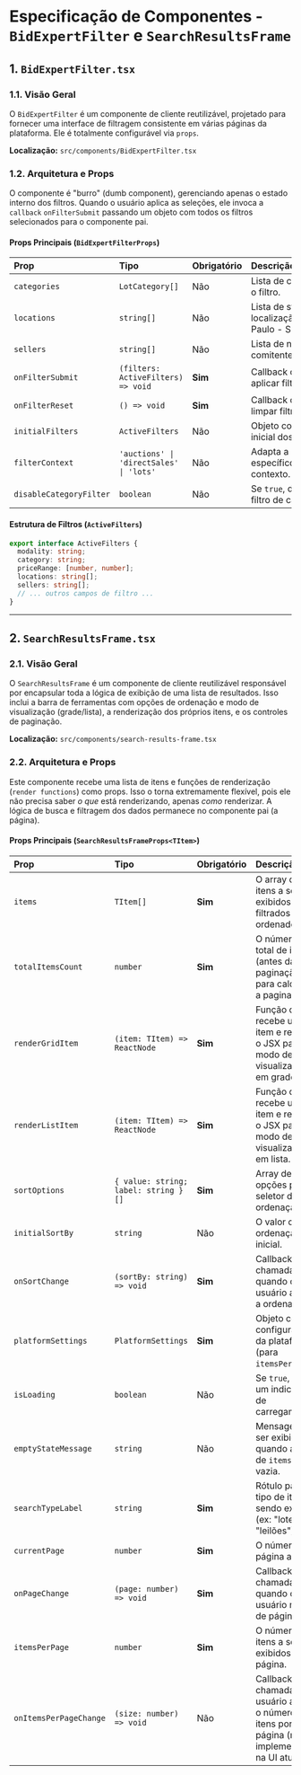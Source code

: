 # Especificação de Componentes - `BidExpertFilter` e `SearchResultsFrame`

## 1. `BidExpertFilter.tsx`

### 1.1. Visão Geral

O `BidExpertFilter` é um componente de cliente reutilizável, projetado para fornecer uma interface de filtragem consistente em várias páginas da plataforma. Ele é totalmente configurável via `props`.

**Localização:** `src/components/BidExpertFilter.tsx`

### 1.2. Arquitetura e Props

O componente é "burro" (dumb component), gerenciando apenas o estado interno dos filtros. Quando o usuário aplica as seleções, ele invoca a `callback` `onFilterSubmit` passando um objeto com todos os filtros selecionados para o componente pai.

#### Props Principais (`BidExpertFilterProps`)

| Prop | Tipo | Obrigatório | Descrição |
| :--- | :--- | :--- | :--- |
| `categories` | `LotCategory[]` | Não | Lista de categorias para o filtro. |
| `locations` | `string[]` | Não | Lista de strings de localização (ex: "São Paulo - SP"). |
| `sellers` | `string[]` | Não | Lista de nomes de comitentes/vendedores. |
| `onFilterSubmit` | `(filters: ActiveFilters) => void` | **Sim** | Callback chamada ao aplicar filtros. |
| `onFilterReset` | `() => void` | **Sim** | Callback chamada ao limpar filtros. |
| `initialFilters`| `ActiveFilters`| Não | Objeto com o estado inicial dos filtros. |
| `filterContext`| `'auctions' \| 'directSales' \| 'lots'`| Não | Adapta a UI para filtros específicos do contexto. |
| `disableCategoryFilter`| `boolean`| Não | Se `true`, desabilita o filtro de categoria. |

#### Estrutura de Filtros (`ActiveFilters`)

```typescript
export interface ActiveFilters {
  modality: string;
  category: string; 
  priceRange: [number, number];
  locations: string[];
  sellers: string[];
  // ... outros campos de filtro ...
}
```

---

## 2. `SearchResultsFrame.tsx`

### 2.1. Visão Geral

O `SearchResultsFrame` é um componente de cliente reutilizável responsável por encapsular toda a lógica de exibição de uma lista de resultados. Isso inclui a barra de ferramentas com opções de ordenação e modo de visualização (grade/lista), a renderização dos próprios itens, e os controles de paginação.

**Localização:** `src/components/search-results-frame.tsx`

### 2.2. Arquitetura e Props

Este componente recebe uma lista de itens e funções de renderização (`render functions`) como props. Isso o torna extremamente flexível, pois ele não precisa saber *o que* está renderizando, apenas *como* renderizar. A lógica de busca e filtragem dos dados permanece no componente pai (a página).

#### Props Principais (`SearchResultsFrameProps<TItem>`)

| Prop | Tipo | Obrigatório | Descrição |
| :--- | :--- | :--- | :--- |
| `items` | `TItem[]` | **Sim** | O array de itens a serem exibidos (já filtrados e ordenados). |
| `totalItemsCount` | `number` | **Sim** | O número total de itens (antes da paginação) para calcular a paginação. |
| `renderGridItem` | `(item: TItem) => ReactNode` | **Sim** | Função que recebe um item e retorna o JSX para o modo de visualização em grade. |
| `renderListItem` | `(item: TItem) => ReactNode` | **Sim** | Função que recebe um item e retorna o JSX para o modo de visualização em lista. |
| `sortOptions` | `{ value: string; label: string }[]` | **Sim** | Array de opções para o seletor de ordenação. |
| `initialSortBy`| `string` | Não | O valor da ordenação inicial. |
| `onSortChange`| `(sortBy: string) => void` | **Sim** | Callback chamada quando o usuário altera a ordenação. |
| `platformSettings`| `PlatformSettings` | **Sim**| Objeto com as configurações da plataforma (para `itemsPerPage`). |
| `isLoading`| `boolean`| Não | Se `true`, exibe um indicador de carregamento. |
| `emptyStateMessage`| `string`| Não | Mensagem a ser exibida quando a lista de `items` está vazia. |
| `searchTypeLabel`| `string`| **Sim** | Rótulo para o tipo de item sendo exibido (ex: "lotes", "leilões"). |
| `currentPage`| `number` | **Sim**| O número da página atual. |
| `onPageChange`| `(page: number) => void` | **Sim**| Callback chamada quando o usuário muda de página. |
| `itemsPerPage`| `number` | **Sim**| O número de itens a serem exibidos por página. |
| `onItemsPerPageChange`| `(size: number) => void` | Não | Callback chamada se o usuário alterar o número de itens por página (não implementado na UI atual). |
